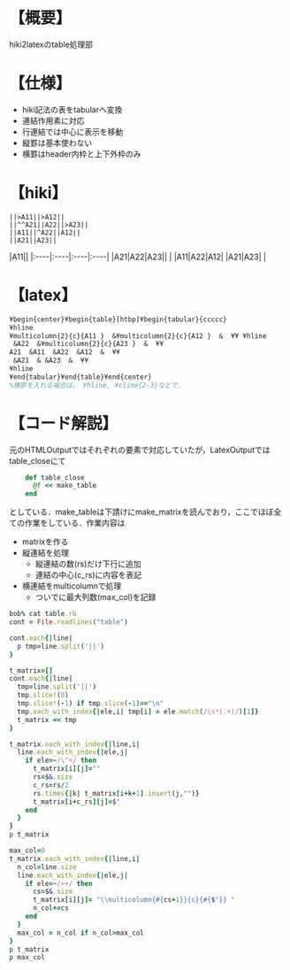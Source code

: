 # 【概要】
hiki2latexのtable処理部

# 【仕様】
- hiki記法の表をtabularへ変換
- 連結作用素に対応
- 行連結では中心に表示を移動
- 縦罫は基本使わない
- 横罫はheader内枠と上下外枠のみ

# 【hiki】

```
||>A11||>A12||
||^^A21||A22||>A23||
||A11||^A22||A12||
||A21||A23||
```


|A11||
|:----|:----|:----|:----|
|A21|A22|A23||
| |A11|A22|A12|
|A21|A23| |



# 【latex】

```latex
¥begin{center}¥begin{table}[htbp]¥begin{tabular}{ccccc}
¥hline
¥multicolumn{2}{c}{A11 }  &¥multicolumn{2}{c}{A12 }  &  ¥¥ ¥hline
 &A22  &¥multicolumn{2}{c}{A23 }  &  ¥¥
A21  &A11  &A22  &A12  &  ¥¥
 &A21  & &A23  &  ¥¥
¥hline
¥end{tabular}¥end{table}¥end{center}
%横罫を入れる場合は， ¥hline, ¥cline{2-3}などで．
```


# 【コード解説】
元のHTMLOutputではそれぞれの要素で対応していたが，LatexOutputではtable_closeにて
```ruby
    def table_close
      @f << make_table
    end
```
としている．make_tableは下請けにmake_matrixを読んでおり，ここでほぼ全ての作業をしている．作業内容は
- matrixを作る
- 縦連結を処理
  - 縦連結の数(rs)だけ下行に追加
  - 連結の中心(c_rs)に内容を表記
- 横連結をmulticolumnで処理
  - ついでに最大列数(max_col)を記録

```ruby
bob% cat table.rb
cont = File.readlines("table")

cont.each{|line|
  p tmp=line.split('||')
}

t_matrix=[]
cont.each{|line|
  tmp=line.split('||')
  tmp.slice!(0)
  tmp.slice!(-1) if tmp.slice(-1)=="\n"
  tmp.each_with_index{|ele,i| tmp[i] = ele.match(/\s*(.+)/)[1]}
  t_matrix << tmp
}

t_matrix.each_with_index{|line,i|
  line.each_with_index{|ele,j|
    if ele=~/\^+/ then
      t_matrix[i][j]=""
      rs=$&.size
      c_rs=rs/2
      rs.times{|k| t_matrix[i+k+1].insert(j,"")}
      t_matrix[i+c_rs][j]=$'
    end
  }
}
p t_matrix

max_col=0
t_matrix.each_with_index{|line,i|
  n_col=line.size
  line.each_with_index{|ele,j|
    if ele=~/>+/ then
      cs=$&.size
      t_matrix[i][j]= "\\multicolumn{#{cs+1}}{c}{#{$'}} "
      n_col+=cs
    end
  }
  max_col = n_col if n_col>max_col
}
p t_matrix
p max_col
```
